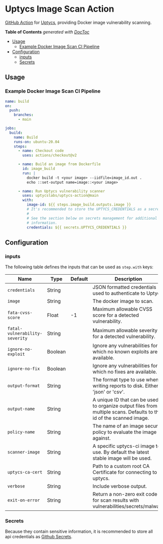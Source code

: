 # Uptycs Image Scan Action

[GitHub Action](https://github.com/features/actions) for [Uptycs](https://github.com/uptycslabs/uptycs-action), providing Docker image vulnerability scanning.

<!-- START doctoc generated TOC please keep comment here to allow auto update -->
<!-- DON'T EDIT THIS SECTION, INSTEAD RE-RUN doctoc TO UPDATE -->
**Table of Contents**  *generated with [DocToc](https://github.com/thlorenz/doctoc)*

- [Usage](#usage)
  - [Example Docker Image Scan CI Pipeline](#example-docker-image-scan-ci-pipeline)
- [Configuration](#configuration)
  - [inputs](#inputs)
  - [Secrets](#secrets)

<!-- END doctoc generated TOC please keep comment here to allow auto update -->

## Usage

### Example Docker Image Scan CI Pipeline

```yaml
name: build
on:
  push:
    branches:
      - main

jobs:
  build:
    name: Build
    runs-on: ubuntu-20.04
    steps:
      - name: Checkout code
        uses: actions/checkout@v2

      - name: Build an image from Dockerfile
        id: image_build
        run: |
          docker build -t <your image> --iidfile=image_id.out .
          echo ::set-output name=image::<your image>

      - name: Run Uptycs vulnerability scanner
        uses: uptycslabs/uptycs-action@main
        with:
          image-id: ${{ steps.image_build.outputs.image }}
          # It's recommended to store the UPTYCS_CREDENTIALS as a secrets.
          #
          # See the section below on secrets management for additional
          # information.
          credentials: ${{ secrets.UPTYCS_CREDENTIALS }}
```

## Configuration

### inputs

The following table defines the inputs that can be used as `step.with` keys:

| Name                           | Type    | Default | Description                                                                           |
|--------------------------------|---------|---------|---------------------------------------------------------------------------------------|
| `credentials`                  | String  |         | JSON formatted credentials used to authenticate to Uptycs.                            |
| `image`                        | String  |         | The docker image to scan.                                                             |
| `fata-cvss-score`              | Float   | -1      | Maximum allowable CVSS score for a detected vulnerability.                            |
| `fatal-vulnerability-severity` | String  |         | Maximum allowable severity for a detected vulnerability.                              |
| `ignore-no-exploit`            | Boolean |         | Ignore any vulnerabilities for which no known exploits are available.                 |
| `ignore-no-fix`                | Boolean |         | Ignore any vulnerabilities for which no fixes are available.                          |
| `output-format`                | String  |         | The format type to use when writing reports to disk. Either 'json' or 'csv'.          |
| `output-name`                  | String  |         | A unique ID that can be used to organize output files from multiple scans. Defaults to the id of the scanned image. |
| `policy-name`                  | String  |         | The name of an image security policy to evaluate the image against.                   |
| `scanner-image`                | String  |         | A specific uptycs-ci image to use. By default the latest stable image will be used.   |
| `uptycs-ca-cert`               | String  |         | Path to a custom root CA Certificate for connecting to uptycs.                        |
| `verbose`                      | String  |         | Include verbose output.                                                               |
| `exit-on-error`                | String  |         | Return a non-zero exit code for scan results with vulnerabilities/secrets/malware     |


### Secrets

Because they contain sensitive information, it is recommended to store all api credentials as [Github Secrets](https://docs.github.com/en/actions/security-guides/encrypted-secrets).
